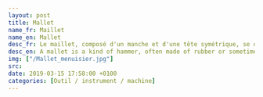 ```yaml
---
layout: post
title: Mallet
name_fr: Maillet
name_en: Mallet
desc_fr: Le maillet, composé d'un manche et d'une tête symétrique, se distingue de la masse et du marteau par le matériau dont est constituée cette tête &#58; traditionnellement en bois, mais aussi en caoutchouc, plastique, etc. Cette particularité permet à l'outil qu'elle percute (p. ex. un ciseau) de pénétrer dans le matériau travaillé (pierre, bois, etc.) sans onde de choc perturbatrice. 
desc_en: A mallet is a kind of hammer, often made of rubber or sometimes wood, that is smaller than a maul or beetle, and usually has a relatively large head. 
img: ["/Mallet_menuisier.jpg"]
src: 
date: 2019-03-15 17:58:00 +0100
categories: [Outil / instrument / machine]
---
```

